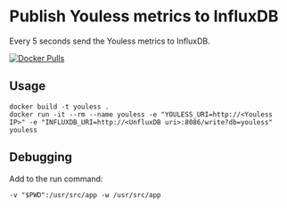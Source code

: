 Publish Youless metrics to InfluxDB
=======================================

Every 5 seconds send the Youless metrics to InfluxDB.


[![Docker Pulls](https://img.shields.io/docker/pulls/trafex/youless-influxdb.svg)](https://hub.docker.com/r/trafex/youless-influxdb/)

Usage
-----

    docker build -t youless .
    docker run -it --rm --name youless -e "YOULESS_URI=http://<Youless IP>" -e "INFLUXDB_URI=http://<UnfluxDB uri>:8086/write?db=youless" youless

Debugging
---------
Add to the run command:

    -v "$PWD":/usr/src/app -w /usr/src/app
